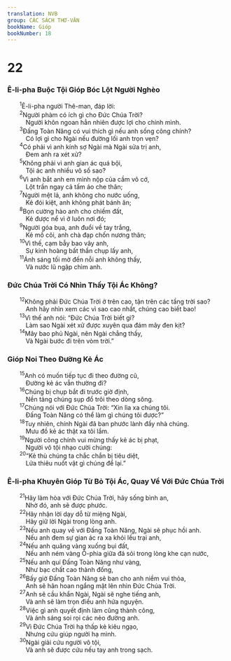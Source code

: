 ```yaml
---
translation: NVB
group: CÁC SÁCH THƠ-VĂN
bookName: Gióp 
bookNumber: 18
---
```


<div class="title"><h1>22</h1><h3>Ê-li-pha Buộc Tội Gióp Bóc Lột Người Nghèo </h3></div>
<span class="verse giop_22_1">  <sup>1</sup>Ê-li-pha người Thê-man, đáp lời: <br/></span>
<span class="verse giop_22_2">  <sup>2</sup>Người phàm có ích gì cho Đức Chúa Trời? <br/>   Người khôn ngoan hẳn nhiên được lợi cho chính mình. <br/></span>
<span class="verse giop_22_3">  <sup>3</sup>Đấng Toàn Năng có vui thích gì nếu anh sống công chính? <br/>   Có lợi gì cho Ngài nếu đường lối anh trọn vẹn? <br/></span>
<span class="verse giop_22_4">  <sup>4</sup>Có phải vì anh kính sợ Ngài mà Ngài sửa trị anh, <br/>   Đem anh ra xét xử? <br/></span>
<span class="verse giop_22_5">  <sup>5</sup>Không phải vì anh gian ác quá bội, <br/>   Tội ác anh nhiều vô số sao? <br/></span>
<span class="verse giop_22_6">  <sup>6</sup>Vì anh bắt anh em mình nộp của cầm vô cớ, <br/>   Lột trần ngay cả tấm áo che thân; <br/></span>
<span class="verse giop_22_7">  <sup>7</sup>Người mệt lả, anh không cho nước uống, <br/>   Kẻ đói kiệt, anh không phát bánh ăn; <br/></span>
<span class="verse giop_22_8">  <sup>8</sup>Bọn cường hào anh cho chiếm đất, <br/>   Kẻ được nể vì ở luôn nơi đó; <br/></span>
<span class="verse giop_22_9">  <sup>9</sup>Người góa bụa, anh đuổi về tay trắng, <br/>   Kẻ mồ côi, anh chà đạp chốn nương thân; <br/></span>
<span class="verse giop_22_10">  <sup>10</sup>Vì thế, cạm bẫy bao vây anh, <br/>   Sự kinh hoàng bất thần chụp lấy anh, <br/></span>
<span class="verse giop_22_11">  <sup>11</sup>Ánh sáng tối mờ đến nỗi anh không thấy, <br/>   Và nước lũ ngập chìm anh. <br/></span>
<div class="title"><h3>Đức Chúa Trời Có Nhìn Thấy Tội Ác Không? </h3></div>
<span class="verse giop_22_12">  <sup>12</sup>Không phải Đức Chúa Trời ở trên cao, tận trên các tầng trời sao? <br/>   Anh hãy nhìn xem các vì sao cao nhất, chúng cao biết bao! <br/></span>
<span class="verse giop_22_13">  <sup>13</sup>Vì thế anh nói: “Đức Chúa Trời biết gì? <br/>   Làm sao Ngài xét xử được xuyên qua đám mây đen kịt? <br/></span>
<span class="verse giop_22_14">  <sup>14</sup>Mây bao phủ Ngài, nên Ngài chẳng thấy, <br/>   Và Ngài bước đi trên vòm trời.” <br/></span>
<div class="title"><h3>Gióp Noi Theo Đường Kẻ Ác </h3></div>
<span class="verse giop_22_15">  <sup>15</sup>Anh có muốn tiếp tục đi theo đường cũ, <br/>   Đường kẻ ác vẫn thường đi? <br/></span>
<span class="verse giop_22_16">  <sup>16</sup>Chúng bị chụp bắt đi trước giờ định, <br/>   Nền tảng chúng sụp đổ trôi theo dòng sông. <br/></span>
<span class="verse giop_22_17">  <sup>17</sup>Chúng nói với Đức Chúa Trời: “Xin lìa xa chúng tôi. <br/>   Đấng Toàn Năng có thể làm gì chúng tôi được?” <br/></span>
<span class="verse giop_22_18">  <sup>18</sup>Tuy nhiên, chính Ngài đã ban phước lành đầy nhà chúng. <br/>   Mưu đồ kẻ ác thật xa tôi lắm. <br/></span>
<span class="verse giop_22_19">  <sup>19</sup>Người công chính vui mừng thấy kẻ ác bị phạt, <br/>   Người vô tội nhạo cười chúng: <br/></span>
<span class="verse giop_22_20">  <sup>20</sup>“Kẻ thù chúng ta chắc chắn bị tiêu diệt, <br/>   Lửa thiêu nuốt vật gì chúng để lại.” <br/></span>
<div class="title"><h3>Ê-li-pha Khuyên Gióp Từ Bỏ Tội Ác, Quay Về Với Đức Chúa Trời </h3></div>
<span class="verse giop_22_21">  <sup>21</sup>Hãy làm hòa với Đức Chúa Trời, hãy sống bình an, <br/>   Nhờ đó, anh sẽ được phước. <br/></span>
<span class="verse giop_22_22">  <sup>22</sup>Hãy nhận lời dạy dỗ từ miệng Ngài, <br/>   Hãy giữ lời Ngài trong lòng anh. <br/></span>
<span class="verse giop_22_23">  <sup>23</sup>Nếu anh quay về với Đấng Toàn Năng, Ngài sẽ phục hồi anh. <br/>   Nếu anh đem sự gian ác ra xa khỏi lều trại anh, <br/></span>
<span class="verse giop_22_24">  <sup>24</sup>Nếu anh quăng vàng xuống bụi đất, <br/>   Nếu anh ném vàng Ô-phia giữa đá sỏi trong lòng khe cạn nước, <br/></span>
<span class="verse giop_22_25">  <sup>25</sup>Nếu anh quí Đấng Toàn Năng như vàng, <br/>   Như bạc chất cao thành đống, <br/></span>
<span class="verse giop_22_26">  <sup>26</sup>Bấy giờ Đấng Toàn Năng sẽ ban cho anh niềm vui thỏa, <br/>   Anh sẽ hân hoan ngẩng mặt lên nhìn Đức Chúa Trời. <br/></span>
<span class="verse giop_22_27">  <sup>27</sup>Anh sẽ cầu khẩn Ngài, Ngài sẽ nghe tiếng anh, <br/>   Và anh sẽ làm trọn điều anh hứa nguyện. <br/></span>
<span class="verse giop_22_28">  <sup>28</sup>Việc gì anh quyết định làm cũng thành công, <br/>   Và ánh sáng soi rọi các nẻo đường anh. <br/></span>
<span class="verse giop_22_29">  <sup>29</sup>Vì Đức Chúa Trời hạ thấp kẻ kiêu ngạo, <br/>   Nhưng cứu giúp người hạ mình. <br/></span>
<span class="verse giop_22_30">  <sup>30</sup>Ngài giải cứu người vô tội, <br/>   Và anh sẽ được cứu nếu tay anh trong sạch. <br/></span>
